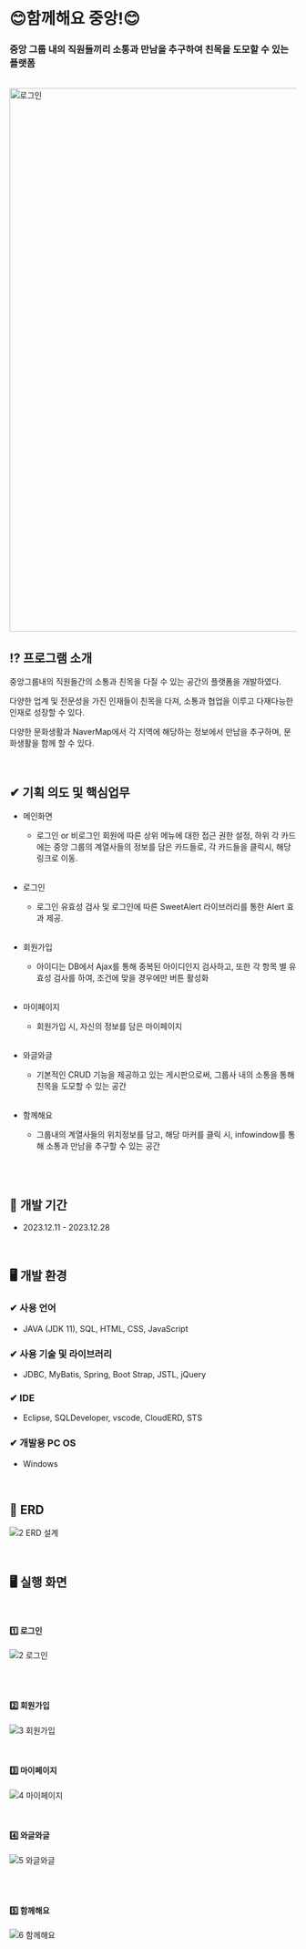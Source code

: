 # 😊함께해요 중앙!😊
### 중앙 그룹 내의 직원들끼리 소통과 만남을 추구하여 친목을 도모할 수 있는 플랫폼 
<br>    
<img width="954" alt="로그인" src="https://github.com/Maengmo/JoonAng/assets/117720344/617709a1-4b7f-479c-af21-470327d20b6e">

<br> 

## ⁉ 프로그램 소개
  <p>중앙그룹내의 직원들간의 소통과 친목을 다질 수 있는 공간의 플랫폼을 개발하였다. </p>
  <p>다양한 업계 및 전문성을 가진 인재들이 친목을 다져, 소통과 협업을 이루고 다재다능한 인재로 성장할 수 있다. </p>
  <p>다양한 문화생활과 NaverMap에서 각 지역에 해당하는 정보에서 만남을 추구하며, 문화생활을 함께 할 수 있다. </p>
  
  <br>
  
## ✔ 기획 의도 및 핵심업무
- 메인화면
  - 로그인 or 비로그인 회원에 따른 상위 메뉴에 대한 접근 권한 설정, 하위 각 카드에는 중앙 그룹의 계열사들의 정보를 담은 카드들로, 각 카드들을 클릭시, 해당 링크로 이동.<br><br>
  
- 로그인
  - 로그인 유효성 검사 및 로그인에 따른 SweetAlert 라이브러리를 통한 Alert 효과 제공.<br><br>

- 회원가입
  - 아이디는 DB에서 Ajax를 통해 중복된 아이디인지 검사하고, 또한 각 항목 별 유효성 검사를 하여, 조건에 맞을 경우에만 버튼 활성화 <br><br>

- 마이페이지
  - 회원가입 시, 자신의 정보를 담은 마이페이지<br><br>

- 와글와글
  - 기본적인 CRUD 기능을 제공하고 있는 게시판으로써, 그룹사 내의 소통을 통해 친목을 도모할 수 있는 공간 <br><br>

- 함께해요
  - 그룹내의 계열사들의 위치정보를 담고, 해당 마커를 클릭 시, infowindow를 통해 소통과 만남을 추구할 수 있는 공간  <br><br>

<br>

## 📆 개발 기간
- 2023.12.11 - 2023.12.28

<br>

## 🖥 개발 환경
### ✔ 사용 언어
- JAVA (JDK 11), SQL, HTML, CSS, JavaScript
### ✔ 사용 기술 및 라이브러리
- JDBC, MyBatis, Spring, Boot Strap, JSTL, jQuery
### ✔ IDE
- Eclipse, SQLDeveloper, vscode, CloudERD, STS
### ✔ 개발용 PC OS
- Windows

<br>

## 📁 ERD 
![2  ERD 설계](https://github.com/Maengmo/JoonAng/assets/117720344/67dda620-de93-4c84-bba3-8967eee0284b)



<br>

##  🖥 실행 화면
<br>

#### 1️⃣ 로그인
![2  로그인](https://github.com/Maengmo/JoonAng/assets/117720344/f92309f8-e2f2-47d8-9f25-7b8adb0ce86e)


<br><br>


#### 2️⃣ 회원가입
![3  회원가입](https://github.com/Maengmo/JoonAng/assets/117720344/9d2c93be-e949-4670-a0ca-3088eb263b68)


<br>

#### 3️⃣ 마이페이지
![4  마이페이지](https://github.com/Maengmo/JoonAng/assets/117720344/04742bc4-1102-42d3-b5f3-f04cdc5cfc6a)


<br>

#### 4️⃣ 와글와글
![5  와글와글](https://github.com/Maengmo/JoonAng/assets/117720344/bae4d12b-6968-45c0-a171-16e082d4a933)

<br><br>

#### 5️⃣ 함께해요
![6  함께해요](https://github.com/Maengmo/JoonAng/assets/117720344/74a14a5f-9def-437b-9600-c0c7e7c4388a)


<br>
